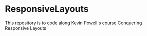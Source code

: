 # ResponsiveLayouts
This repository is to code along Kevin Powell's course Conquering Responsive Layouts
